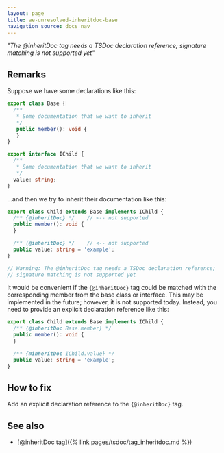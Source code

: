 ```yaml
---
layout: page
title: ae-unresolved-inheritdoc-base
navigation_source: docs_nav
---
```


*"The @inheritDoc tag needs a TSDoc declaration reference; signature matching is not supported yet"*

## Remarks

Suppose we have some declarations like this:

```ts
export class Base {
  /**
   * Some documentation that we want to inherit
   */
   public member(): void {
   }
}

export interface IChild {
  /**
   * Some documentation that we want to inherit
   */
  value: string;
}
```

...and then we try to inherit their documentation like this:

```ts
export class Child extends Base implements IChild {
  /** {@inheritDoc} */    // <-- not supported
  public member(): void {
  }

  /** {@inheritDoc} */    // <-- not supported
  public value: string = 'example';
}

// Warning: The @inheritDoc tag needs a TSDoc declaration reference;
// signature matching is not supported yet
```

It would be convenient if the `{@inheritDoc}` tag could be matched with the corresponding member from the
base class or interface.  This may be implemented in the future; however, it is not supported today.
Instead, you need to provide an explicit declaration reference like this:

```ts
export class Child extends Base implements IChild {
  /** {@inheritDoc Base.member} */
  public member(): void {
  }

  /** {@inheritDoc IChild.value} */
  public value: string = 'example';
}
```

## How to fix

Add an explicit declaration reference to the `{@inheritDoc}` tag.

## See also

- [@inheritDoc tag]({% link pages/tsdoc/tag_inheritdoc.md %})
